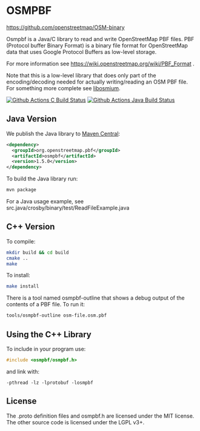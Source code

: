 
# OSMPBF

https://github.com/openstreetmap/OSM-binary

Osmpbf is a Java/C library to read and write OpenStreetMap PBF files.
PBF (Protocol buffer Binary Format) is a binary file format for OpenStreetMap
data that uses Google Protocol Buffers as low-level storage.

For more information see https://wiki.openstreetmap.org/wiki/PBF_Format .

Note that this is a low-level library that does only part of the
encoding/decoding needed for actually writing/reading an OSM PBF file. For
something more complete see [libosmium](https://osmcode.org/libosmium/).

[![Github Actions C Build Status](https://github.com/openstreetmap/OSM-binary/workflows/C%20CI/badge.svg?branch=master)](https://github.com/openstreetmap/OSM-binary/actions)
[![Github Actions Java Build Status](https://github.com/openstreetmap/OSM-binary/workflows/Java%20CI/badge.svg?branch=master)](https://github.com/openstreetmap/OSM-binary/actions)

## Java Version

We publish the Java library to [Maven Central](https://search.maven.org/):

```xml
<dependency>
  <groupId>org.openstreetmap.pbf</groupId>
  <artifactId>osmpbf</artifactId>
  <version>1.5.0</version>
</dependency>
```

To build the Java library run:

```sh
mvn package
```

For a Java usage example, see src.java/crosby/binary/test/ReadFileExample.java


## C++ Version

To compile:

```sh
mkdir build && cd build
cmake ..
make
```

To install:

```sh
make install
```

There is a tool named osmpbf-outline that shows a debug output of the contents
of a PBF file. To run it:

```sh
tools/osmpbf-outline osm-file.osm.pbf
```


## Using the C++ Library

To include in your program use:

```c
#include <osmpbf/osmpbf.h>
```

and link with:

```
-pthread -lz -lprotobuf -losmpbf
```


## License

The .proto definition files and osmpbf.h are licensed under the MIT license.
The other source code is licensed under the LGPL v3+.

